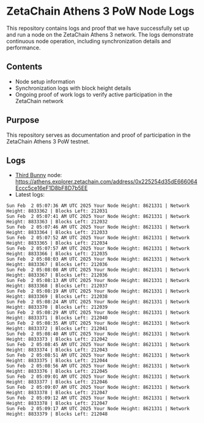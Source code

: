 # ZetaChain Athens 3 PoW Node Logs
This repository contains logs and proof that we have successfully set up and run a node on the ZetaChain Athens 3 network. The logs demonstrate continuous node operation, including synchronization details and performance.

## Contents
- Node setup information
- Synchronization logs with block height details
- Ongoing proof of work logs to verify active participation in the ZetaChain network

## Purpose
This repository serves as documentation and proof of participation in the ZetaChain Athens 3 PoW testnet.

## Logs

- [Third Bunny](https://thirdbunny.xyz/) node: https://athens.explorer.zetachain.com/address/0x225254d35dE666064Eccc5ce16eF1D8bF8D7b5EE
- Latest logs:
```
Sun Feb  2 05:07:36 AM UTC 2025 Your Node Height: 8621331 | Network Height: 8833362 | Blocks Left: 212031
Sun Feb  2 05:07:41 AM UTC 2025 Your Node Height: 8621331 | Network Height: 8833363 | Blocks Left: 212032
Sun Feb  2 05:07:46 AM UTC 2025 Your Node Height: 8621331 | Network Height: 8833364 | Blocks Left: 212033
Sun Feb  2 05:07:52 AM UTC 2025 Your Node Height: 8621331 | Network Height: 8833365 | Blocks Left: 212034
Sun Feb  2 05:07:57 AM UTC 2025 Your Node Height: 8621331 | Network Height: 8833366 | Blocks Left: 212035
Sun Feb  2 05:08:03 AM UTC 2025 Your Node Height: 8621331 | Network Height: 8833367 | Blocks Left: 212036
Sun Feb  2 05:08:08 AM UTC 2025 Your Node Height: 8621331 | Network Height: 8833367 | Blocks Left: 212036
Sun Feb  2 05:08:13 AM UTC 2025 Your Node Height: 8621331 | Network Height: 8833368 | Blocks Left: 212037
Sun Feb  2 05:08:19 AM UTC 2025 Your Node Height: 8621331 | Network Height: 8833369 | Blocks Left: 212038
Sun Feb  2 05:08:24 AM UTC 2025 Your Node Height: 8621331 | Network Height: 8833370 | Blocks Left: 212039
Sun Feb  2 05:08:29 AM UTC 2025 Your Node Height: 8621331 | Network Height: 8833371 | Blocks Left: 212040
Sun Feb  2 05:08:35 AM UTC 2025 Your Node Height: 8621331 | Network Height: 8833372 | Blocks Left: 212041
Sun Feb  2 05:08:40 AM UTC 2025 Your Node Height: 8621331 | Network Height: 8833373 | Blocks Left: 212042
Sun Feb  2 05:08:45 AM UTC 2025 Your Node Height: 8621331 | Network Height: 8833374 | Blocks Left: 212043
Sun Feb  2 05:08:51 AM UTC 2025 Your Node Height: 8621331 | Network Height: 8833375 | Blocks Left: 212044
Sun Feb  2 05:08:56 AM UTC 2025 Your Node Height: 8621331 | Network Height: 8833376 | Blocks Left: 212045
Sun Feb  2 05:09:01 AM UTC 2025 Your Node Height: 8621331 | Network Height: 8833377 | Blocks Left: 212046
Sun Feb  2 05:09:07 AM UTC 2025 Your Node Height: 8621331 | Network Height: 8833378 | Blocks Left: 212047
Sun Feb  2 05:09:12 AM UTC 2025 Your Node Height: 8621331 | Network Height: 8833378 | Blocks Left: 212047
Sun Feb  2 05:09:17 AM UTC 2025 Your Node Height: 8621331 | Network Height: 8833379 | Blocks Left: 212048
```
